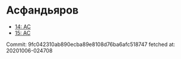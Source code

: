 # Асфандьяров
- [14: AC](14.md)
- [15: AC](15.md)

Commit: 9fc042310ab890ecba89e8108d76ba6afc518747
 fetched at: 20201006-024708
